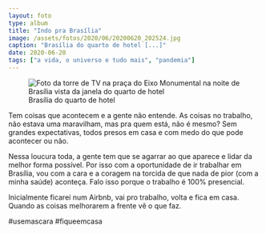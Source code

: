 ```yaml
---
layout: foto
type: album
title: "Indo pra Brasília"
image: /assets/fotos/2020/06/20200620_202524.jpg
caption: "Brasília do quarto de hotel [...]"
date: 2020-06-20
tags: ["a vida, o universo e tudo mais", "pandemia"]
---
```

<figure class="foto-post">
    <img src="{{ site.baseurl }}/assets/fotos/2020/06/20200620_202524.jpg" alt="Foto da torre de TV na praça do Eixo Monumental na noite de Brasília vista da janela do quarto de hotel" title="Brasíliada janela do quarto de hotel">
    <figcaption>Brasília do quarto de hotel</figcaption>
</figure>
Tem coisas que acontecem e a gente não entende. As coisas no trabalho, não estava uma maravilham, mas pra quem está, não é mesmo? Sem grandes expectativas, todos presos em casa e com medo do que pode acontecer ou não.  

Nessa loucura toda, a gente tem que se agarrar ao que aparece e lidar da melhor forma possível. Por isso com a oportunidade de ir trabalhar em Brasília, vou com a cara e a coragem na torcida de que nada de pior (com a minha saúde) aconteça. Falo isso porque o trabalho é 100% presencial.  

Inicialmente ficarei num Airbnb, vai pro trabalho, volta e fica em casa. Quando as coisas melhorarem a frente vê o que faz.

#usemascara #fiqueemcasa
